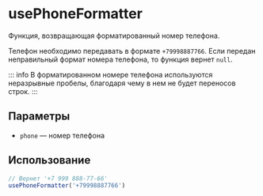 # usePhoneFormatter

Функция, возвращающая форматированный номер телефона.

Телефон необходимо передавать в формате `+79998887766`. Если передан неправильный формат номера телефона, то функция вернет `null`.

::: info
В форматированном номере телефона используются неразрывные пробелы, благодаря чему в нем не будет переносов строк.
:::

## Параметры

- `phone` — номер телефона

## Использование

```ts
// Вернет '+7 999 888-77-66'
usePhoneFormatter('+79998887766')
```
